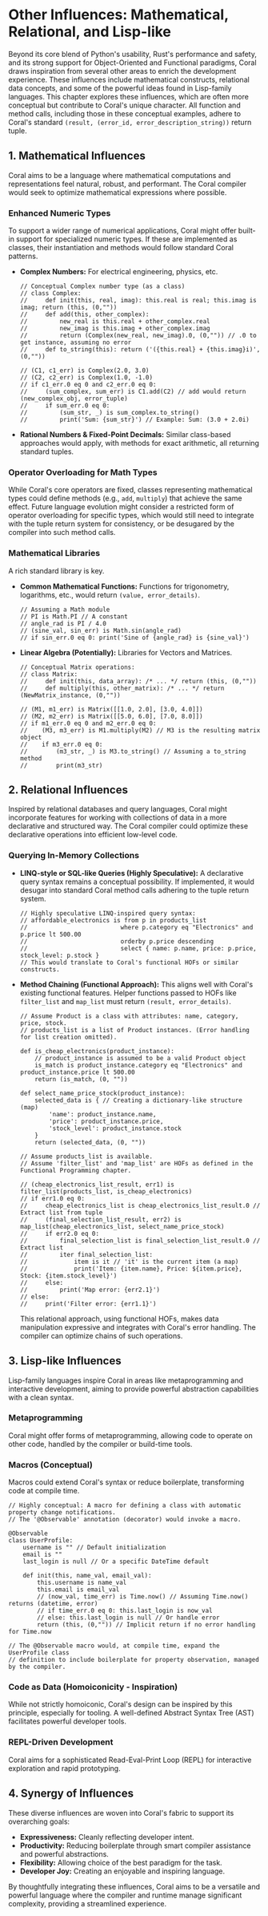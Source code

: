 # Other Influences: Mathematical, Relational, and Lisp-like

Beyond its core blend of Python's usability, Rust's performance and safety, and its strong support for Object-Oriented and Functional paradigms, Coral draws inspiration from several other areas to enrich the development experience. These influences include mathematical constructs, relational data concepts, and some of the powerful ideas found in Lisp-family languages. This chapter explores these influences, which are often more conceptual but contribute to Coral's unique character. All function and method calls, including those in these conceptual examples, adhere to Coral's standard `(result, (error_id, error_description_string))` return tuple.

## 1. Mathematical Influences

Coral aims to be a language where mathematical computations and representations feel natural, robust, and performant. The Coral compiler would seek to optimize mathematical expressions where possible.

### Enhanced Numeric Types

To support a wider range of numerical applications, Coral might offer built-in support for specialized numeric types. If these are implemented as classes, their instantiation and methods would follow standard Coral patterns.

*   **Complex Numbers:** For electrical engineering, physics, etc.
    ```coral
    // Conceptual Complex number type (as a class)
    // class Complex:
    //     def init(this, real, imag): this.real is real; this.imag is imag; return (this, (0,""))
    //     def add(this, other_complex):
    //         new_real is this.real + other_complex.real
    //         new_imag is this.imag + other_complex.imag
    //         return (Complex(new_real, new_imag).0, (0,"")) // .0 to get instance, assuming no error
    //     def to_string(this): return ('({this.real} + {this.imag}i)', (0,""))

    // (C1, c1_err) is Complex(2.0, 3.0)
    // (C2, c2_err) is Complex(1.0, -1.0)
    // if c1_err.0 eq 0 and c2_err.0 eq 0:
    //     (sum_complex, sum_err) is C1.add(C2) // add would return (new_complex_obj, error_tuple)
    //     if sum_err.0 eq 0:
    //         (sum_str, _) is sum_complex.to_string()
    //         print('Sum: {sum_str}') // Example: Sum: (3.0 + 2.0i)
    ```

*   **Rational Numbers & Fixed-Point Decimals:** Similar class-based approaches would apply, with methods for exact arithmetic, all returning standard tuples.

### Operator Overloading for Math Types

While Coral's core operators are fixed, classes representing mathematical types could define methods (e.g., `add`, `multiply`) that achieve the same effect. Future language evolution might consider a restricted form of operator overloading for specific types, which would still need to integrate with the tuple return system for consistency, or be desugared by the compiler into such method calls.

### Mathematical Libraries

A rich standard library is key.
*   **Common Mathematical Functions:** Functions for trigonometry, logarithms, etc., would return `(value, error_details)`.
    ```coral
    // Assuming a Math module
    // PI is Math.PI // A constant
    // angle_rad is PI / 4.0
    // (sine_val, sin_err) is Math.sin(angle_rad)
    // if sin_err.0 eq 0: print('Sine of {angle_rad} is {sine_val}')
    ```
*   **Linear Algebra (Potentially):** Libraries for Vectors and Matrices.
    ```coral
    // Conceptual Matrix operations:
    // class Matrix:
    //     def init(this, data_array): /* ... */ return (this, (0,""))
    //     def multiply(this, other_matrix): /* ... */ return (NewMatrix_instance, (0,""))

    // (M1, m1_err) is Matrix([[1.0, 2.0], [3.0, 4.0]])
    // (M2, m2_err) is Matrix([[5.0, 6.0], [7.0, 8.0]])
    // if m1_err.0 eq 0 and m2_err.0 eq 0:
    //    (M3, m3_err) is M1.multiply(M2) // M3 is the resulting matrix object
    //    if m3_err.0 eq 0:
    //        (m3_str, _) is M3.to_string() // Assuming a to_string method
    //        print(m3_str)
    ```

## 2. Relational Influences

Inspired by relational databases and query languages, Coral might incorporate features for working with collections of data in a more declarative and structured way. The Coral compiler could optimize these declarative operations into efficient low-level code.

### Querying In-Memory Collections

*   **LINQ-style or SQL-like Queries (Highly Speculative):**
    A declarative query syntax remains a conceptual possibility. If implemented, it would desugar into standard Coral method calls adhering to the tuple return system.
    ```coral
    // Highly speculative LINQ-inspired query syntax:
    // affordable_electronics is from p in products_list
    //                          where p.category eq "Electronics" and p.price lt 500.00
    //                          orderby p.price descending
    //                          select { name: p.name, price: p.price, stock_level: p.stock }
    // This would translate to Coral's functional HOFs or similar constructs.
    ```

*   **Method Chaining (Functional Approach):** This aligns well with Coral's existing functional features. Helper functions passed to HOFs like `filter_list` and `map_list` must return `(result, error_details)`.

    ```coral
    // Assume Product is a class with attributes: name, category, price, stock.
    // products_list is a list of Product instances. (Error handling for list creation omitted).

    def is_cheap_electronics(product_instance):
        // product_instance is assumed to be a valid Product object
        is_match is product_instance.category eq "Electronics" and product_instance.price lt 500.00
        return (is_match, (0, ""))

    def select_name_price_stock(product_instance):
        selected_data is { // Creating a dictionary-like structure (map)
            'name': product_instance.name,
            'price': product_instance.price,
            'stock_level': product_instance.stock
        }
        return (selected_data, (0, ""))

    // Assume products_list is available.
    // Assume 'filter_list' and 'map_list' are HOFs as defined in the Functional Programming chapter.

    // (cheap_electronics_list_result, err1) is filter_list(products_list, is_cheap_electronics)
    // if err1.0 eq 0:
    //     cheap_electronics_list is cheap_electronics_list_result.0 // Extract list from tuple
    //     (final_selection_list_result, err2) is map_list(cheap_electronics_list, select_name_price_stock)
    //     if err2.0 eq 0:
    //         final_selection_list is final_selection_list_result.0 // Extract list
    //         iter final_selection_list:
    //             item is it // 'it' is the current item (a map)
    //             print('Item: {item.name}, Price: ${item.price}, Stock: {item.stock_level}')
    //     else:
    //         print('Map error: {err2.1}')
    // else:
    //     print('Filter error: {err1.1}')
    ```
    This relational approach, using functional HOFs, makes data manipulation expressive and integrates with Coral's error handling. The compiler can optimize chains of such operations.

## 3. Lisp-like Influences

Lisp-family languages inspire Coral in areas like metaprogramming and interactive development, aiming to provide powerful abstraction capabilities with a clean syntax.

### Metaprogramming

Coral might offer forms of metaprogramming, allowing code to operate on other code, handled by the compiler or build-time tools.

### Macros (Conceptual)

Macros could extend Coral's syntax or reduce boilerplate, transforming code at compile time.

```coral
// Highly conceptual: A macro for defining a class with automatic property change notifications.
// The '@Observable' annotation (decorator) would invoke a macro.

@Observable
class UserProfile:
    username is "" // Default initialization
    email is ""
    last_login is null // Or a specific DateTime default

    def init(this, name_val, email_val):
        this.username is name_val
        this.email is email_val
        // (now_val, time_err) is Time.now() // Assuming Time.now() returns (datetime, error)
        // if time_err.0 eq 0: this.last_login is now_val
        // else: this.last_login is null // Or handle error
        return (this, (0,"")) // Implicit return if no error handling for Time.now

// The @Observable macro would, at compile time, expand the UserProfile class
// definition to include boilerplate for property observation, managed by the compiler.
```

### Code as Data (Homoiconicity - Inspiration)

While not strictly homoiconic, Coral's design can be inspired by this principle, especially for tooling. A well-defined Abstract Syntax Tree (AST) facilitates powerful developer tools.

### REPL-Driven Development

Coral aims for a sophisticated Read-Eval-Print Loop (REPL) for interactive exploration and rapid prototyping.

## 4. Synergy of Influences

These diverse influences are woven into Coral's fabric to support its overarching goals:

*   **Expressiveness:** Cleanly reflecting developer intent.
*   **Productivity:** Reducing boilerplate through smart compiler assistance and powerful abstractions.
*   **Flexibility:** Allowing choice of the best paradigm for the task.
*   **Developer Joy:** Creating an enjoyable and inspiring language.

By thoughtfully integrating these influences, Coral aims to be a versatile and powerful language where the compiler and runtime manage significant complexity, providing a streamlined experience.
